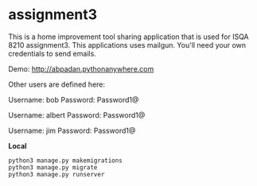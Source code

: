 # assignment3

This is a home improvement tool sharing application that is used for ISQA 8210 assignment3. This applications uses mailgun. You'll need your own credentials to send emails.

Demo: http://abpadan.pythonanywhere.com

Other users are defined here:

Username: bob
Password: Password1@

Username: albert
Password: Password1@

Username: jim
Password: Password1@

**Local**

    python3 manage.py makemigrations
    python3 manage.py migrate
    python3 manage.py runserver


